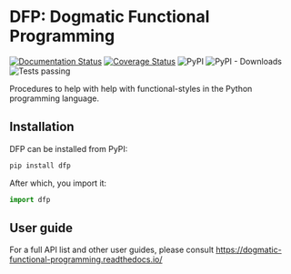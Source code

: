 # DFP: Dogmatic Functional Programming

[![Documentation Status](https://readthedocs.org/projects/dogmatic-functional-programming/badge/?version=latest)](https://dogmatic-functional-programming.readthedocs.io/en/latest/?badge=latest)
[![Coverage Status](https://coveralls.io/repos/github/jaypmorgan/dfp/badge.svg?branch=main)](https://coveralls.io/github/jaypmorgan/dfp?branch=main)
![PyPI](https://img.shields.io/pypi/v/dfp?label=dfp)
![PyPI - Downloads](https://img.shields.io/pypi/dm/dfp)
![Tests passing](https://github.com/jaypmorgan/dfp/actions/workflows/python-test.yml/badge.svg)

Procedures to help with help with functional-styles in the Python programming language.

## Installation

DFP can be installed from PyPI:

```bash
pip install dfp
```

After which, you import it:

```python
import dfp
```

## User guide

For a full API list and other user guides, please consult <https://dogmatic-functional-programming.readthedocs.io/>
